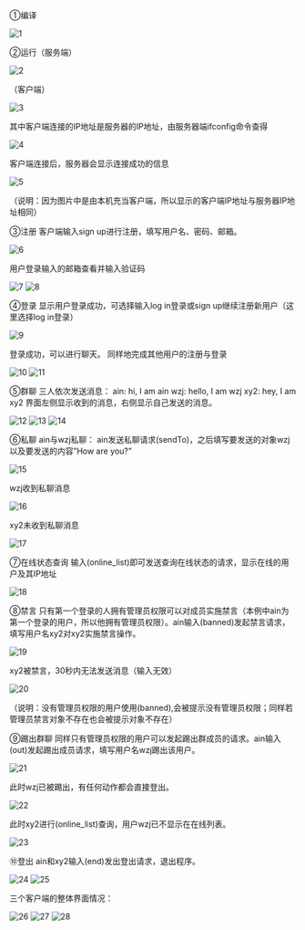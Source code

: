 ①编译

![1](https://github.com/Ain-Crad/LAN-chat-under-linux/raw/master/imgs/1.png)

②运行（服务端）

![2](https://github.com/Ain-Crad/LAN-chat-under-linux/raw/master/imgs/2.png)

（客户端）

![3](https://github.com/Ain-Crad/LAN-chat-under-linux/raw/master/imgs/3.png)

其中客户端连接的IP地址是服务器的IP地址，由服务器端ifconfig命令查得

![4](https://github.com/Ain-Crad/LAN-chat-under-linux/raw/master/imgs/4.png)

客户端连接后，服务器会显示连接成功的信息

![5](https://github.com/Ain-Crad/LAN-chat-under-linux/raw/master/imgs/5.png)

（说明：因为图片中是由本机充当客户端，所以显示的客户端IP地址与服务器IP地址相同）

③注册
客户端输入sign up进行注册，填写用户名、密码、邮箱。

![6](https://github.com/Ain-Crad/LAN-chat-under-linux/raw/master/imgs/6.png)

用户登录输入的邮箱查看并输入验证码

![7](https://github.com/Ain-Crad/LAN-chat-under-linux/raw/master/imgs/7.png)
![8](https://github.com/Ain-Crad/LAN-chat-under-linux/raw/master/imgs/8.png)

④登录
显示用户登录成功，可选择输入log in登录或sign up继续注册新用户（这里选择log in登录）

![9](https://github.com/Ain-Crad/LAN-chat-under-linux/raw/master/imgs/9.png)

登录成功，可以进行聊天。
同样地完成其他用户的注册与登录

![10](https://github.com/Ain-Crad/LAN-chat-under-linux/raw/master/imgs/10.png)
![11](https://github.com/Ain-Crad/LAN-chat-under-linux/raw/master/imgs/11.png)

⑤群聊
三人依次发送消息：
ain: hi, I am ain
wzj: hello, I am wzj
xy2: hey, I am xy2
界面左侧显示收到的消息，右侧显示自己发送的消息。

![12](https://github.com/Ain-Crad/LAN-chat-under-linux/raw/master/imgs/12.png)
![13](https://github.com/Ain-Crad/LAN-chat-under-linux/raw/master/imgs/13.png)
![14](https://github.com/Ain-Crad/LAN-chat-under-linux/raw/master/imgs/14.png)

⑥私聊
ain与wzj私聊：
ain发送私聊请求(sendTo)，之后填写要发送的对象wzj以及要发送的内容”How are you?”

![15](https://github.com/Ain-Crad/LAN-chat-under-linux/raw/master/imgs/15.png)

wzj收到私聊消息

![16](https://github.com/Ain-Crad/LAN-chat-under-linux/raw/master/imgs/16.png)

xy2未收到私聊消息

![17](https://github.com/Ain-Crad/LAN-chat-under-linux/raw/master/imgs/17.png)

⑦在线状态查询
输入(online_list)即可发送查询在线状态的请求，显示在线的用户及其IP地址

![18](https://github.com/Ain-Crad/LAN-chat-under-linux/raw/master/imgs/18.png)

⑧禁言
只有第一个登录的人拥有管理员权限可以对成员实施禁言（本例中ain为第一个登录的用户，所以他拥有管理员权限）。ain输入(banned)发起禁言请求，填写用户名xy2对xy2实施禁言操作。

![19](https://github.com/Ain-Crad/LAN-chat-under-linux/raw/master/imgs/19.png)

xy2被禁言，30秒内无法发送消息（输入无效）

![20](https://github.com/Ain-Crad/LAN-chat-under-linux/raw/master/imgs/20.png)

（说明：没有管理员权限的用户使用(banned),会被提示没有管理员权限；同样若管理员禁言对象不存在也会被提示对象不存在）

⑨踢出群聊
同样只有管理员权限的用户可以发起踢出群成员的请求。ain输入(out)发起踢出成员请求，填写用户名wzj踢出该用户。

![21](https://github.com/Ain-Crad/LAN-chat-under-linux/raw/master/imgs/21.png)

此时wzj已被踢出，有任何动作都会直接登出。

![22](https://github.com/Ain-Crad/LAN-chat-under-linux/raw/master/imgs/22.png)

此时xy2进行(online_list)查询，用户wzj已不显示在在线列表。

![23](https://github.com/Ain-Crad/LAN-chat-under-linux/raw/master/imgs/23.png)

⑩登出
ain和xy2输入(end)发出登出请求，退出程序。

![24](https://github.com/Ain-Crad/LAN-chat-under-linux/raw/master/imgs/24.png)
![25](https://github.com/Ain-Crad/LAN-chat-under-linux/raw/master/imgs/25.png)

三个客户端的整体界面情况：

![26](https://github.com/Ain-Crad/LAN-chat-under-linux/raw/master/imgs/26.png)
![27](https://github.com/Ain-Crad/LAN-chat-under-linux/raw/master/imgs/27.png)
![28](https://github.com/Ain-Crad/LAN-chat-under-linux/raw/master/imgs/28.png)